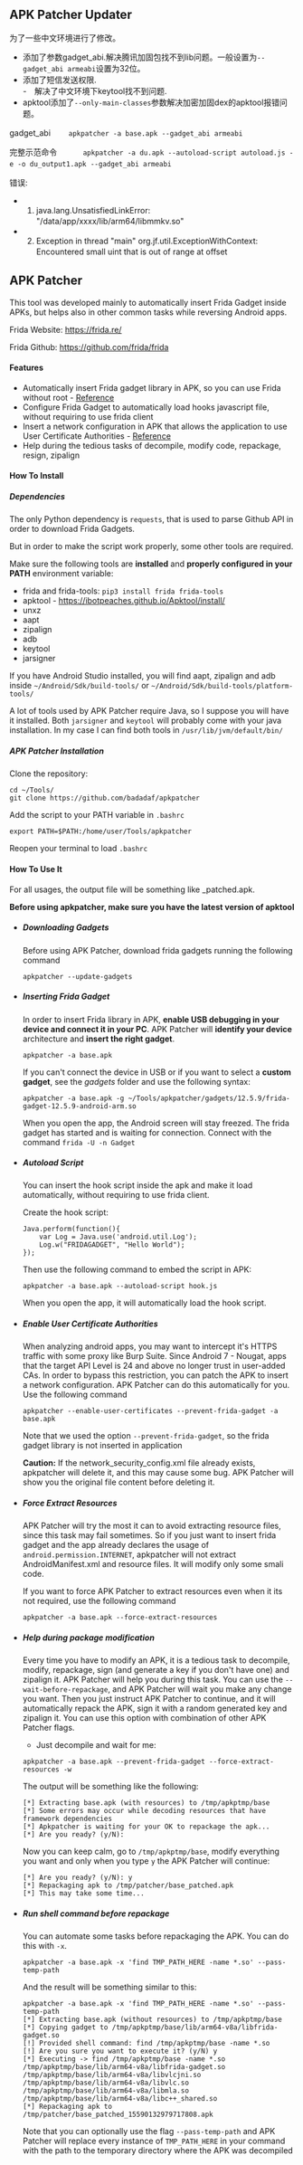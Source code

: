 
## APK Patcher Updater
为了一些中文环境进行了修改。　　
-  添加了参数gadget_abi.解决腾讯加固包找不到lib问题。一般设置为`--gadget_abi armeabi`设置为32位。　　
-  添加了短信发送权限.  
-　解决了中文环境下keytool找不到问题.   
-  apktool添加了`--only-main-classes`参数解决加密加固dex的apktool报错问题。  

gadget_abi　　
 `apkpatcher -a base.apk --gadget_abi armeabi`　　
 
完整示范命令　　　
 `apkpatcher -a du.apk --autoload-script autoload.js -e -o du_output1.apk --gadget_abi armeabi`　　　

错误:　　　
-  1. java.lang.UnsatisfiedLinkError: "/data/app/xxxx/lib/arm64/libmmkv.so"　　
-  2. Exception in thread "main" org.jf.util.ExceptionWithContext: Encountered small uint that is out of range at offset 　　




## APK Patcher

This tool was developed mainly to automatically insert Frida Gadget inside APKs, but helps also in other common tasks while reversing Android apps.

Frida Website: https://frida.re/

Frida Github: https://github.com/frida/frida


#### Features
- Automatically insert Frida gadget library in APK, so you can use Frida without root - [Reference](https://frida.re/docs/gadget/)
- Configure Frida Gadget to automatically load hooks javascript file, without requiring to use frida client
- Insert a network configuration in APK that allows the application to use User Certificate Authorities - [Reference](https://android-developers.googleblog.com/2016/07/changes-to-trusted-certificate.html)
- Help during the tedious tasks of decompile, modify code, repackage, resign, zipalign

#### How To Install
##### Dependencies
The only Python dependency is `requests`, that is used to parse Github API in order to download Frida Gadgets.

But in order to make the script work properly, some other tools are required.

Make sure the following tools are **installed** and **properly configured in your PATH** environment variable:

- frida and frida-tools: `pip3 install frida frida-tools`
- apktool - https://ibotpeaches.github.io/Apktool/install/
- unxz
- aapt
- zipalign
- adb
- keytool
- jarsigner

If you have Android Studio installed, you will find aapt, zipalign and adb inside `~/Android/Sdk/build-tools/` or `~/Android/Sdk/build-tools/platform-tools/`

A lot of tools used by APK Patcher require Java, so I suppose you will have it installed. Both `jarsigner` and `keytool` will probably come with your java installation. In my case I can find both tools in `/usr/lib/jvm/default/bin/` 

##### APK Patcher Installation
Clone the repository:
```
cd ~/Tools/
git clone https://github.com/badadaf/apkpatcher
```

Add the script to your PATH variable in `.bashrc`
```
export PATH=$PATH:/home/user/Tools/apkpatcher
```

Reopen your terminal to load `.bashrc`

#### How To Use It
For all usages, the output file will be something like <apkname>_patched.apk.

**Before using apkpatcher, make sure you have the latest version of apktool**
- ##### Downloading Gadgets
  Before using APK Patcher, download frida gadgets running the following command
  ```
  apkpatcher --update-gadgets
  ```



- ##### Inserting Frida Gadget
  In order to insert Frida library in APK, **enable USB debugging in your device and connect it in your PC**. APK Patcher will **identify your device** architecture and **insert the right gadget**.
  ```
  apkpatcher -a base.apk
  ```

  If you can't connect the device in USB or if you want to select a **custom gadget**, see the *gadgets* folder and use the following syntax:
  ```
  apkpatcher -a base.apk -g ~/Tools/apkpatcher/gadgets/12.5.9/frida-gadget-12.5.9-android-arm.so
  ```

  When you open the app, the Android screen will stay freezed. The frida gadget has started and is waiting for connection. Connect with the command `frida -U -n Gadget`
- ##### Autoload Script
  You can insert the hook script inside the apk and make it load automatically, without requiring to use frida client.
  
  Create the hook script:
  ```
  Java.perform(function(){
      var Log = Java.use('android.util.Log');
      Log.w("FRIDAGADGET", "Hello World");
  });
  ```

  Then use the following command to embed the script in APK:
  ```
  apkpatcher -a base.apk --autoload-script hook.js
  ```

  When you open the app, it will automatically load the hook script.

- ##### Enable User Certificate Authorities
  When analyzing android apps, you may want to intercept it's HTTPS traffic with some proxy like Burp Suite. Since Android 7 - Nougat, apps that the target API Level is 24 and above no longer trust in user-added CAs. In order to bypass this restriction, you can patch the APK to insert a network configuration. APK Patcher can do this automatically for you. Use the following command

  ```
  apkpatcher --enable-user-certificates --prevent-frida-gadget -a base.apk
  ```

  Note that we used the option `--prevent-frida-gadget`, so the frida gadget library is not inserted in application

  **Caution:** If the network_security_config.xml file already exists, apkpatcher will delete it, and this may cause some bug. APK Patcher will show you the original file content before deleting it.

- ##### Force Extract Resources
  APK Patcher will try the most it can to avoid extracting resource files, since this task may fail sometimes. So if you just want to insert frida gadget and the app already declares the usage of `android.permission.INTERNET`, apkpatcher will not extract AndroidManifest.xml and resource files. It will modify only some smali code.
  
  If you want to force APK Patcher to extract resources even when it its not required, use the following command
  ```
  apkpatcher -a base.apk --force-extract-resources
  ```

- ##### Help during package modification
  Every time you have to modify an APK, it is a tedious task to decompile, modify, repackage, sign (and generate a key if you don't have one) and zipalign it. APK Patcher will help you during this task. You can use the `--wait-before-repackage`, and APK Patcher will wait you make any change you want. Then you just instruct APK Patcher to continue, and it will automatically repack the APK, sign it with a random generated key and zipalign it. You can use this option with combination of other APK Patcher flags.

  - Just decompile and wait for me:
  ```
  apkpatcher -a base.apk --prevent-frida-gadget --force-extract-resources -w
  ```
  The output will be something like the following:
  ```
  [*] Extracting base.apk (with resources) to /tmp/apkptmp/base
  [*] Some errors may occur while decoding resources that have framework dependencies
  [*] Apkpatcher is waiting for your OK to repackage the apk...
  [*] Are you ready? (y/N):
  ```
  Now you can keep calm, go to `/tmp/apkptmp/base`, modify everything you want and only when you type `y` the APK Patcher will continue:
  ```
  [*] Are you ready? (y/N): y
  [*] Repackaging apk to /tmp/patcher/base_patched.apk
  [*] This may take some time...
  ```
  
- ##### Run shell command before repackage
  You can automate some tasks before repackaging the APK. You can do this with `-x`.
  ```
  apkpatcher -a base.apk -x 'find TMP_PATH_HERE -name *.so' --pass-temp-path
  ```
  And the result will be something similar to this:
  ```
  apkpatcher -a base.apk -x 'find TMP_PATH_HERE -name *.so' --pass-temp-path
  [*] Extracting base.apk (without resources) to /tmp/apkptmp/base
  [*] Copying gadget to /tmp/apkptmp/base/lib/arm64-v8a/libfrida-gadget.so
  [!] Provided shell command: find /tmp/apkptmp/base -name *.so
  [!] Are you sure you want to execute it? (y/N) y
  [*] Executing -> find /tmp/apkptmp/base -name *.so
  /tmp/apkptmp/base/lib/arm64-v8a/libfrida-gadget.so
  /tmp/apkptmp/base/lib/arm64-v8a/libvlcjni.so
  /tmp/apkptmp/base/lib/arm64-v8a/libvlc.so
  /tmp/apkptmp/base/lib/arm64-v8a/libmla.so
  /tmp/apkptmp/base/lib/arm64-v8a/libc++_shared.so
  [*] Repackaging apk to /tmp/patcher/base_patched_15590132979717808.apk
  ```
  Note that you can optionally use the flag `--pass-temp-path` and APK Patcher will replace every instance of `TMP_PATH_HERE` in your command with the path to the temporary directory where the APK was decompiled
